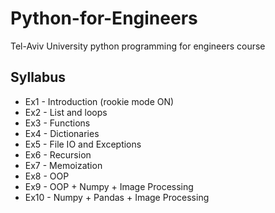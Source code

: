 # Python-for-Engineers
Tel-Aviv University python programming for engineers course

## Syllabus
* Ex1 - Introduction (rookie mode ON)
* Ex2 - List and loops
* Ex3 - Functions
* Ex4 - Dictionaries
* Ex5 - File IO and Exceptions
* Ex6 - Recursion
* Ex7 - Memoization
* Ex8 - OOP
* Ex9 - OOP + Numpy + Image Processing
* Ex10 - Numpy + Pandas + Image Processing
